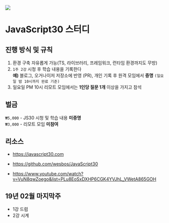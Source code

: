 ![](https://javascript30.com/images/JS3-social-share.png)

# JavaScript30 스터디

## 진행 방식 및 규칙

1. 환경 구축 자유롭게 가능(TS, 라이브러리, 프레임워크, 런타임 환경까지도 무방)
2. `1주 2강` 시청 후 학습 내용을 기록한다  
**예)** 블로그, 오거나이저 저장소에 반영 (PR), 개인 기록 후 원격 모임에서 **증명** `(일요일 밤 10시까지 완료 기준)`
3. 일요일 PM 10시 리모트 모임에서는 **1인당 질문 1개** 이상을 가지고 참석


## 벌금

`₩5,000` - JS30 시청 및 학습 내용 **미증명**  
`₩3,000` - 리모트 모임 **미참여**

## 리소스

- <https://javascript30.com>

- <https://github.com/wesbos/JavaScript30>

- <https://www.youtube.com/watch?v=VuN8qwZoego&list=PLu8EoSxDXHP6CGK4YVJhL_VWetA865GOH>

## 19년 02월 마지막주
- 1강 드럼
- 2강 시계